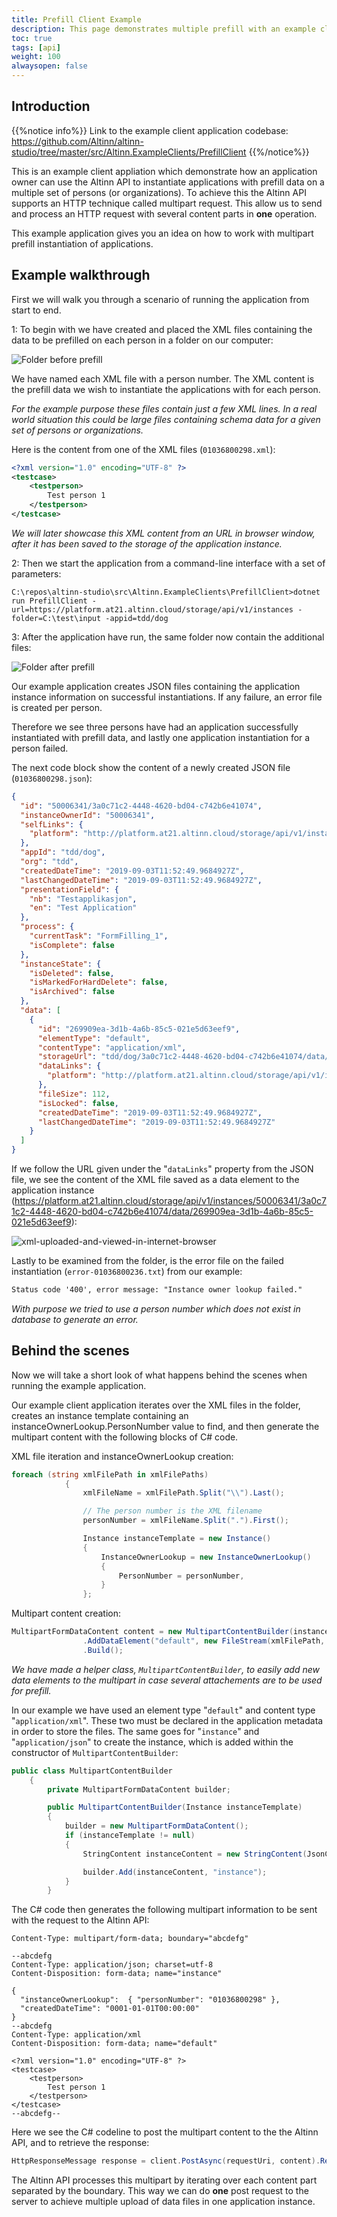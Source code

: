 ```yaml
---
title: Prefill Client Example
description: This page demonstrates multiple prefill with an example client application.
toc: true
tags: [api]
weight: 100
alwaysopen: false
---
```


## Introduction

{{%notice info%}}
Link to the example client application codebase: <https://github.com/Altinn/altinn-studio/tree/master/src/Altinn.ExampleClients/PrefillClient>
{{%/notice%}}

This is an example client appliation which demonstrate how an application owner can use the Altinn API to instantiate applications with prefill data on a multiple set of persons (or organizations). To achieve this the Altinn API supports an HTTP technique called multipart request. This allow us to send and process an HTTP request with several content parts in **one** operation.

This example application gives you an idea on how to work with multipart prefill instantiation of applications.

## Example walkthrough

First we will walk you through a scenario of running the application from start to end.

1: To begin with we have created and placed the XML files containing the data to be prefilled on each person in a folder on our computer:

![Folder before prefill](folder-before-prefill.PNG "Folder before prefill")

We have named each XML file with a person number. The XML content is the prefill data we wish to instantiate the applications with for each person.

*For the example purpose these files contain just a few XML lines. In a real world situation this could be large files containing schema data for a given set of persons or organizations.*

Here is the content from one of the XML files (`01036800298.xml`):

```xml
<?xml version="1.0" encoding="UTF-8" ?>
<testcase>
    <testperson>
        Test person 1
    </testperson>
</testcase>
```

*We will later showcase this XML content from an URL in browser window, after it has been saved to the storage of the application instance.*

2: Then we start the application from a command-line interface with a set of parameters:

```console
C:\repos\altinn-studio\src\Altinn.ExampleClients\PrefillClient>dotnet run PrefillClient -url=https://platform.at21.altinn.cloud/storage/api/v1/instances -folder=C:\test\input -appid=tdd/dog
```

3: After the application have run, the same folder now contain the additional files:

![Folder after prefill](folder-after-prefill.PNG "Folder after prefill")

Our example application creates JSON files containing the application instance information on successful instantiations. If any failure, an error file is created per person.

Therefore we see three persons have had an application successfully instantiated with prefill data, and lastly one application instantiation for a person failed.

The next code block show the content of a newly created JSON file (`01036800298.json`):

```json
{
  "id": "50006341/3a0c71c2-4448-4620-bd04-c742b6e41074",
  "instanceOwnerId": "50006341",
  "selfLinks": {
    "platform": "http://platform.at21.altinn.cloud/storage/api/v1/instances/50006341/3a0c71c2-4448-4620-bd04-c742b6e41074"
  },
  "appId": "tdd/dog",
  "org": "tdd",
  "createdDateTime": "2019-09-03T11:52:49.9684927Z",
  "lastChangedDateTime": "2019-09-03T11:52:49.9684927Z",
  "presentationField": {
    "nb": "Testapplikasjon",
    "en": "Test Application"
  },
  "process": {
    "currentTask": "FormFilling_1",
    "isComplete": false
  },
  "instanceState": {
    "isDeleted": false,
    "isMarkedForHardDelete": false,
    "isArchived": false
  },
  "data": [
    {
      "id": "269909ea-3d1b-4a6b-85c5-021e5d63eef9",
      "elementType": "default",
      "contentType": "application/xml",
      "storageUrl": "tdd/dog/3a0c71c2-4448-4620-bd04-c742b6e41074/data/269909ea-3d1b-4a6b-85c5-021e5d63eef9",
      "dataLinks": {
        "platform": "http://platform.at21.altinn.cloud/storage/api/v1/instances/50006341/3a0c71c2-4448-4620-bd04-c742b6e41074/data/269909ea-3d1b-4a6b-85c5-021e5d63eef9"
      },
      "fileSize": 112,
      "isLocked": false,
      "createdDateTime": "2019-09-03T11:52:49.9684927Z",
      "lastChangedDateTime": "2019-09-03T11:52:49.9684927Z"
    }
  ]
}
```

If we follow the URL given under the "`dataLinks`" property from the JSON file, we see the content of the XML file saved as a data element to the application instance (<https://platform.at21.altinn.cloud/storage/api/v1/instances/50006341/3a0c71c2-4448-4620-bd04-c742b6e41074/data/269909ea-3d1b-4a6b-85c5-021e5d63eef9>):

![xml-uploaded-and-viewed-in-internet-browser](xml-uploaded-and-viewed-in-internet-browser.PNG "The XML uploaded and viewed in internet browser")

Lastly to be examined from the folder, is the error file on the failed instantiation (`error-01036800236.txt`) from our example:

```txt
Status code '400', error message: "Instance owner lookup failed."
```

*With purpose we tried to use a person number which does not exist in database to generate an error.*

## Behind the scenes

Now we will take a short look of what happens behind the scenes when running the example application.

Our example client application iterates over the XML files in the folder, creates an instance template containing an instanceOwnerLookup.PersonNumber value to find, and then generate the multipart content with the following blocks of C# code.

XML file iteration and instanceOwnerLookup creation:

```c#
foreach (string xmlFilePath in xmlFilePaths)
            {
                xmlFileName = xmlFilePath.Split("\\").Last();

                // The person number is the XML filename
                personNumber = xmlFileName.Split(".").First();

                Instance instanceTemplate = new Instance()
                {
                    InstanceOwnerLookup = new InstanceOwnerLookup()
                    {
                        PersonNumber = personNumber,
                    }
                };
```

Multipart content creation:

```c#
MultipartFormDataContent content = new MultipartContentBuilder(instanceTemplate)
                .AddDataElement("default", new FileStream(xmlFilePath, FileMode.Open), "application/xml")
                .Build();
```

*We have made a helper class, `MultipartContentBuilder`, to easily add new data elements to the multipart in case several attachements are to be used for prefill.*

In our example we have used an element type "`default`" and content type "`application/xml`". These two must be declared in the application metadata in order to store the files. The same goes for "`instance`" and "`application/json`" to create the instance, which is added within the constructor of `MultipartContentBuilder`:

```c#
public class MultipartContentBuilder
    {
        private MultipartFormDataContent builder;

        public MultipartContentBuilder(Instance instanceTemplate)
        {
            builder = new MultipartFormDataContent();
            if (instanceTemplate != null)
            {
                StringContent instanceContent = new StringContent(JsonConvert.SerializeObject(instanceTemplate), Encoding.UTF8, "application/json");

                builder.Add(instanceContent, "instance");
            }
        }
```

The C# code then generates the following multipart information to be sent with the request to the Altinn API:

```http
Content-Type: multipart/form-data; boundary="abcdefg"

--abcdefg
Content-Type: application/json; charset=utf-8
Content-Disposition: form-data; name="instance"

{
  "instanceOwnerLookup":  { "personNumber": "01036800298" },
  "createdDateTime": "0001-01-01T00:00:00"
}
--abcdefg
Content-Type: application/xml
Content-Disposition: form-data; name="default"

<?xml version="1.0" encoding="UTF-8" ?>
<testcase>
    <testperson>
        Test person 1
    </testperson>
</testcase>
--abcdefg--
```

Here we see the C# codeline to post the multipart content to the the Altinn API, and to retrieve the response:

```c#
HttpResponseMessage response = client.PostAsync(requestUri, content).Result;
```

The Altinn API processes this multipart by iterating over each content part separated by the boundary. This way we can do **one** post request to the server to achieve multiple upload of data files in one application instance.
